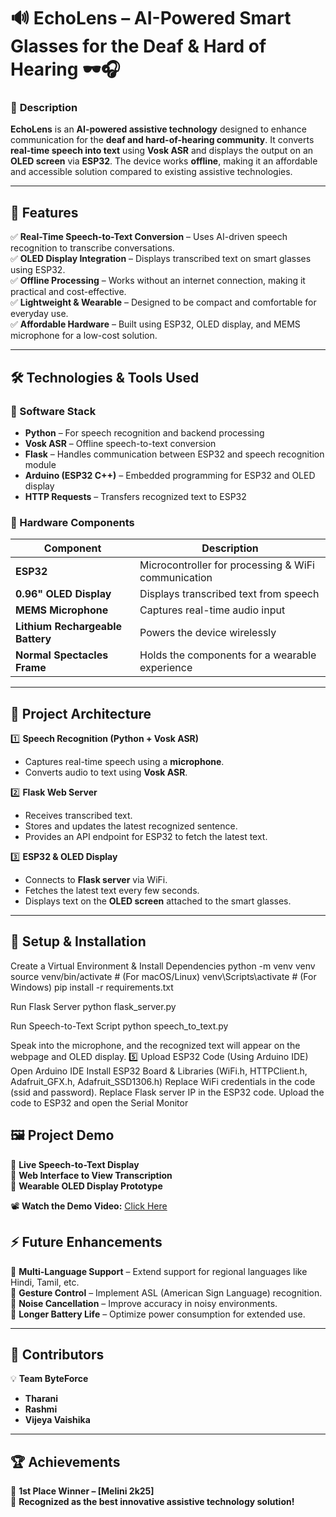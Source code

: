 # 🔊 EchoLens – AI-Powered Smart Glasses for the Deaf & Hard of Hearing 🕶️🎧  

### 📌 **Description**  
**EchoLens** is an **AI-powered assistive technology** designed to enhance communication for the **deaf and hard-of-hearing community**. It converts **real-time speech into text** using **Vosk ASR** and displays the output on an **OLED screen** via **ESP32**. The device works **offline**, making it an affordable and accessible solution compared to existing assistive technologies.  

---

## 🚀 **Features**  
✅ **Real-Time Speech-to-Text Conversion** – Uses AI-driven speech recognition to transcribe conversations.  
✅ **OLED Display Integration** – Displays transcribed text on smart glasses using ESP32.  
✅ **Offline Processing** – Works without an internet connection, making it practical and cost-effective.  
✅ **Lightweight & Wearable** – Designed to be compact and comfortable for everyday use.  
✅ **Affordable Hardware** – Built using ESP32, OLED display, and MEMS microphone for a low-cost solution.  

---

## 🛠 **Technologies & Tools Used**  
### **🔹 Software Stack**  
- **Python** – For speech recognition and backend processing  
- **Vosk ASR** – Offline speech-to-text conversion  
- **Flask** – Handles communication between ESP32 and speech recognition module  
- **Arduino (ESP32 C++)** – Embedded programming for ESP32 and OLED display  
- **HTTP Requests** – Transfers recognized text to ESP32  

### **🔹 Hardware Components**  
| Component           | Description  |
|---------------------|-------------|
| **ESP32**          | Microcontroller for processing & WiFi communication |
| **0.96" OLED Display** | Displays transcribed text from speech |
| **MEMS Microphone** | Captures real-time audio input |
| **Lithium Rechargeable Battery** | Powers the device wirelessly |
| **Normal Spectacles Frame** | Holds the components for a wearable experience |

---

## 🎯 **Project Architecture**  
1️⃣ **Speech Recognition (Python + Vosk ASR)**  
- Captures real-time speech using a **microphone**.  
- Converts audio to text using **Vosk ASR**.  

2️⃣ **Flask Web Server**  
- Receives transcribed text.  
- Stores and updates the latest recognized sentence.  
- Provides an API endpoint for ESP32 to fetch the latest text.  

3️⃣ **ESP32 & OLED Display**  
- Connects to **Flask server** via WiFi.  
- Fetches the latest text every few seconds.  
- Displays text on the **OLED screen** attached to the smart glasses.  

---

## 📌 **Setup & Installation**
Create a Virtual Environment & Install Dependencies
python -m venv venv
source venv/bin/activate  # (For macOS/Linux)
venv\Scripts\activate     # (For Windows)
pip install -r requirements.txt

Run Flask Server
python flask_server.py

Run Speech-to-Text Script
python speech_to_text.py

Speak into the microphone, and the recognized text will appear on the webpage and OLED display.
5️⃣ Upload ESP32 Code (Using Arduino IDE)
Open Arduino IDE
Install ESP32 Board & Libraries (WiFi.h, HTTPClient.h, Adafruit_GFX.h, Adafruit_SSD1306.h)
Replace WiFi credentials in the code (ssid and password).
Replace Flask server IP in the ESP32 code.
Upload the code to ESP32 and open the Serial Monitor

## 🖼️ Project Demo  
🔹 **Live Speech-to-Text Display**  
🔹 **Web Interface to View Transcription**  
🔹 **Wearable OLED Display Prototype**  

📽️ **Watch the Demo Video:** [Click Here](https://drive.google.com/drive/folders/187UFego2dzNVU2tK7lBGcyynZrYI2Zyi)

## ⚡ Future Enhancements  
🚀 **Multi-Language Support** – Extend support for regional languages like Hindi, Tamil, etc.  
🚀 **Gesture Control** – Implement ASL (American Sign Language) recognition.  
🚀 **Noise Cancellation** – Improve accuracy in noisy environments.  
🚀 **Longer Battery Life** – Optimize power consumption for extended use.  

---

## 🙌 Contributors  
💡 **Team ByteForce**  

- **Tharani**  
- **Rashmi**  
- **Vijeya Vaishika**  

---

## 🏆 Achievements  
🥇 **1st Place Winner – [Melini 2k25]**  
🎉 **Recognized as the best innovative assistive technology solution!**  

